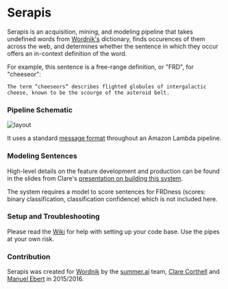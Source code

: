 # Serapis

Serapis is an acquisition, mining, and modeling pipeline that takes undefined words from [Wordnik's](http://wordnik.com) dictionary, finds occurences of them across the web, and determines whether the sentence in which they occur offers an in-context definition of the word.

For example, this sentence is a free-range definition, or "FRD", for "cheeseor":

```
The term “cheeseors” describes flighted globules of intergalactic cheese, known to be the scourge of the asteroid belt.
```

### Pipeline Schematic

![layout](https://cloud.githubusercontent.com/assets/1047165/11378714/6e279848-92a1-11e5-9e22-fdf49143c805.png)

It uses a standard [message format](https://github.com/summerAI/serapis/wiki/Message-Format) throughout an Amazon Lambda pipeline.

### Modeling Sentences

High-level details on the feature development and production can be found in the slides from Clare's [presentation on building this system](http://www.slideshare.net/ClareCorthell/distributed-natural-language-processing-systems-in-python).

The system requires a model to score sentences for FRDness (scores: binary classification, classification confidence) which is not included here.

### Setup and Troubleshooting

Please read the [Wiki](https://github.com/summerAI/wordnik/wiki) for help with setting up your code base. Use the pipes at your own risk.

### Contribution

Serapis was created for [Wordnik](http://wordnik.com) by the [summer.ai](http://summer.ai) team, [Clare Corthell](https://github.com/clarecorthell) and [Manuel Ebert](https://github.com/mebert) in 2015/2016.
